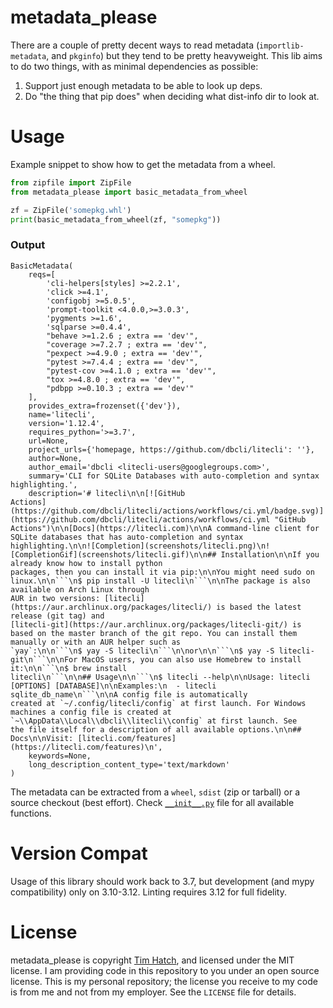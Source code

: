 # metadata\_please

There are a couple of pretty decent ways to read metadata (`importlib-metadata`,
and `pkginfo`) but they tend to be pretty heavyweight.  This lib aims to do two
things, with as minimal dependencies as possible:

1. Support just enough metadata to be able to look up deps.
2. Do "the thing that pip does" when deciding what dist-info dir to look at.

# Usage

Example snippet to show how to get the metadata from a wheel.

```python
from zipfile import ZipFile
from metadata_please import basic_metadata_from_wheel

zf = ZipFile('somepkg.whl')
print(basic_metadata_from_wheel(zf, "somepkg"))
```

### Output

```
BasicMetadata(
    reqs=[
        'cli-helpers[styles] >=2.2.1',
        'click >=4.1',
        'configobj >=5.0.5',
        'prompt-toolkit <4.0.0,>=3.0.3',
        'pygments >=1.6',
        'sqlparse >=0.4.4',
        "behave >=1.2.6 ; extra == 'dev'",
        "coverage >=7.2.7 ; extra == 'dev'",
        "pexpect >=4.9.0 ; extra == 'dev'",
        "pytest >=7.4.4 ; extra == 'dev'",
        "pytest-cov >=4.1.0 ; extra == 'dev'",
        "tox >=4.8.0 ; extra == 'dev'",
        "pdbpp >=0.10.3 ; extra == 'dev'"
    ],
    provides_extra=frozenset({'dev'}),
    name='litecli',
    version='1.12.4',
    requires_python='>=3.7',
    url=None,
    project_urls={'homepage, https://github.com/dbcli/litecli': ''},
    author=None,
    author_email='dbcli <litecli-users@googlegroups.com>',
    summary='CLI for SQLite Databases with auto-completion and syntax highlighting.',
    description='# litecli\n\n[![GitHub
Actions](https://github.com/dbcli/litecli/actions/workflows/ci.yml/badge.svg)](https://github.com/dbcli/litecli/actions/workflows/ci.yml "GitHub
Actions")\n\n[Docs](https://litecli.com)\n\nA command-line client for SQLite databases that has auto-completion and syntax
highlighting.\n\n![Completion](screenshots/litecli.png)\n![CompletionGif](screenshots/litecli.gif)\n\n## Installation\n\nIf you already know how to install python
packages, then you can install it via pip:\n\nYou might need sudo on linux.\n\n```\n$ pip install -U litecli\n```\n\nThe package is also available on Arch Linux through
AUR in two versions: [litecli](https://aur.archlinux.org/packages/litecli/) is based the latest release (git tag) and
[litecli-git](https://aur.archlinux.org/packages/litecli-git/) is based on the master branch of the git repo. You can install them manually or with an AUR helper such as
`yay`:\n\n```\n$ yay -S litecli\n```\n\nor\n\n```\n$ yay -S litecli-git\n```\n\nFor MacOS users, you can also use Homebrew to install it:\n\n```\n$ brew install
litecli\n```\n\n## Usage\n\n```\n$ litecli --help\n\nUsage: litecli [OPTIONS] [DATABASE]\n\nExamples:\n  - litecli sqlite_db_name\n```\n\nA config file is automatically
created at `~/.config/litecli/config` at first launch. For Windows machines a config file is created at `~\\AppData\\Local\\dbcli\\litecli\\config` at first launch. See
the file itself for a description of all available options.\n\n## Docs\n\nVisit: [litecli.com/features](https://litecli.com/features)\n',
    keywords=None,
    long_description_content_type='text/markdown'
)

```

The metadata can be extracted from a `wheel`, `sdist` (zip or tarball) or a source checkout (best effort). Check [`__init__.py`](metadata_please/__init__.py) file for all available functions.

# Version Compat

Usage of this library should work back to 3.7, but development (and mypy
compatibility) only on 3.10-3.12.  Linting requires 3.12 for full fidelity.

# License

metadata\_please is copyright [Tim Hatch](https://timhatch.com/), and licensed under
the MIT license.  I am providing code in this repository to you under an open
source license.  This is my personal repository; the license you receive to
my code is from me and not from my employer. See the `LICENSE` file for details.
